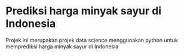 # Prediksi harga minyak sayur di Indonesia

Projek ini merupakan projek data science menggunakan python untuk memprediksi harga minyak sayur di Indonesia
